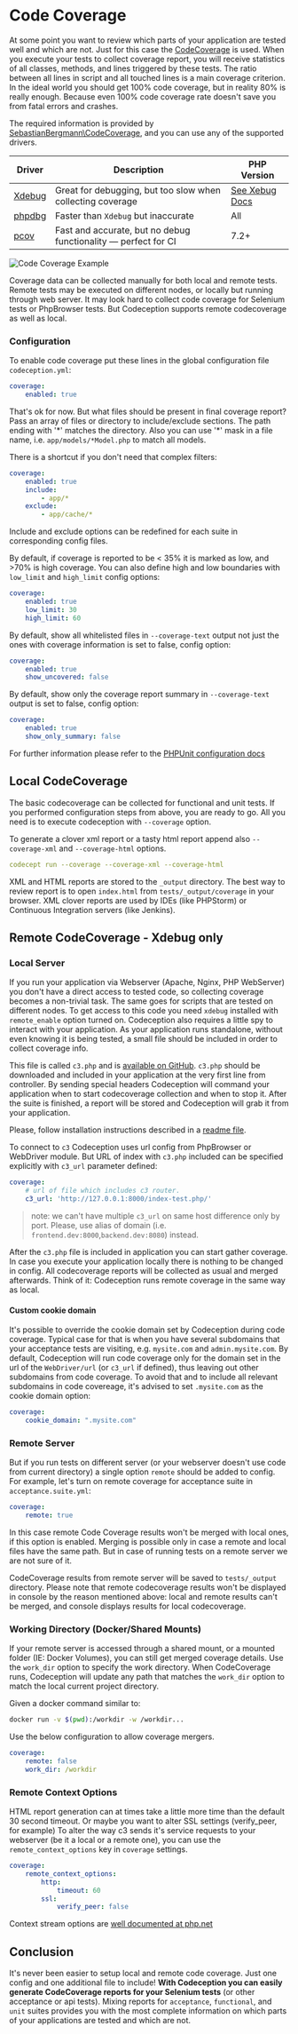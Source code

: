 # Code Coverage

At some point you want to review which parts of your application are tested well and which are not.
Just for this case the [CodeCoverage](http://en.wikipedia.org/wiki/Code_coverage) is used. When you execute your tests to collect coverage report,
you will receive statistics of all classes, methods, and lines triggered by these tests.
The ratio between all lines in script and all touched lines is a main coverage criterion. In the ideal world you should get 100% code coverage, but in reality 80% is really enough. Because even 100% code coverage rate doesn't save you from fatal errors and crashes.

The required information is provided by [SebastianBergmann\CodeCoverage](https://github.com/sebastianbergmann/php-code-coverage), and you can use any of the supported drivers.

| Driver | Description | PHP Version |
| --- | --- | --- |
| [Xdebug](https://github.com/xdebug/xdebug) | Great for debugging, but too slow when collecting coverage | [See Xebug Docs](https://xdebug.org/docs/install#versions) |
| [phpdbg](https://www.php.net/manual/en/book.phpdbg.php) | Faster than `Xdebug` but inaccurate | All |
| [pcov](https://github.com/krakjoe/pcov) | Fast and accurate, but no debug functionality &mdash; perfect for CI | 7.2+ |

![Code Coverage Example](http://codeception.com/images/coverage.png)

Coverage data can be collected manually for both local and remote tests. Remote tests may be executed on different nodes,
or locally but running through web server. It may look hard to collect code coverage for Selenium tests or PhpBrowser tests. But Codeception supports remote codecoverage as well as local.

### Configuration

To enable code coverage put these lines in the global configuration file `codeception.yml`:

``` yaml
coverage:
    enabled: true
```

That's ok for now. But what files should be present in final coverage report?
Pass an array of files or directory to include/exclude sections. The path ending with '\*' matches the directory.
Also you can use '\*' mask in a file name, i.e. `app/models/*Model.php` to match all models.

There is a shortcut if you don't need that complex filters:

``` yaml
coverage:
    enabled: true
    include:
        - app/*
    exclude:
        - app/cache/*
```
Include and exclude options can be redefined for each suite in corresponding config files.

By default, if coverage is reported to be < 35% it is marked as low, and >70% is high coverage.
You can also define high and low boundaries with `low_limit` and `high_limit` config options:

```yaml
coverage:
    enabled: true
    low_limit: 30
    high_limit: 60
```

By default, show all whitelisted files in `--coverage-text` output not just the ones with coverage information is set to false, config option:

```yaml
coverage:
    enabled: true
    show_uncovered: false
```

By default, show only the coverage report summary in `--coverage-text` output is set to false, config option:

```yaml
coverage:
    enabled: true
    show_only_summary: false
```

For further information please refer to the [PHPUnit configuration docs](https://phpunit.readthedocs.io/en/latest/configuration.html)

## Local CodeCoverage

The basic codecoverage can be collected for functional and unit tests.
If you performed configuration steps from above, you are ready to go.
All you need is to execute codeception with `--coverage` option.

To generate a clover xml report or a tasty html report append also `--coverage-xml` and `--coverage-html` options.

``` yaml
codecept run --coverage --coverage-xml --coverage-html
```

XML and HTML reports are stored to the `_output` directory. The best way to review report is to open `index.html` from `tests/_output/coverage` in your browser.
XML clover reports are used by IDEs (like PHPStorm) or Continuous Integration servers (like Jenkins).

## Remote CodeCoverage - Xdebug only

### Local Server

If you run your application via Webserver (Apache, Nginx, PHP WebServer) you don't have a direct access to tested code,
so collecting coverage becomes a non-trivial task. The same goes for scripts that are tested on different nodes.
To get access to this code you need `xdebug` installed with `remote_enable` option turned on.
Codeception also requires a little spy to interact with your application. As your application runs standalone,
without even knowing it is being tested, a small file should be included in order to collect coverage info.

This file is called `c3.php` and is [available on GitHub](https://github.com/Codeception/c3).
`c3.php` should be downloaded and included in your application at the very first line from controller.
By sending special headers Codeception will command your application when to start codecoverage collection and when to stop it.
After the suite is finished, a report will be stored and Codeception will grab it from your application.

Please, follow installation instructions described in a [readme file](https://github.com/Codeception/c3).

To connect to `c3` Codeception uses url config from PhpBrowser or WebDriver module.
But URL of index with `c3.php` included can be specified explicitly with `c3_url` parameter defined:

``` yaml
coverage:
    # url of file which includes c3 router.
    c3_url: 'http://127.0.0.1:8000/index-test.php/'
```
> note: we can't have multiple `c3_url` on same host difference only by port. Please, use alias of domain 
(i.e. `frontend.dev:8000`,`backend.dev:8080`) instead.

After the `c3.php` file is included in application you can start gather coverage.
In case you execute your application locally there is nothing to be changed in config.
All codecoverage reports will be collected as usual and merged afterwards.
Think of it: Codeception runs remote coverage in the same way as local.

#### Custom cookie domain

It's possible to override the cookie domain set by Codeception during code coverage. Typical case for that is when you
have several subdomains that your acceptance tests are visiting, e.g. `mysite.com` and `admin.mysite.com`. By default,
Codeception will run code coverage only for the domain set in the url of the  `WebDriver/url` (or `c3_url` if defined),
thus leaving out other subdomains from code coverage. To avoid that and to include all relevant subdomains in code
covereage, it's advised to set `.mysite.com` as the cookie domain option:

```yaml
coverage:
    cookie_domain: ".mysite.com"
```

### Remote Server

But if you run tests on different server (or your webserver doesn't use code from current directory) a single option `remote` should be added to config.
For example, let's turn on remote coverage for acceptance suite in `acceptance.suite.yml`:

``` yaml
coverage:
    remote: true
```

In this case remote Code Coverage results won't be merged with local ones, if this option is enabled.
Merging is possible only in case a remote and local files have the same path.
But in case of running tests on a remote server we are not sure of it.

CodeCoverage results from remote server will be saved to `tests/_output` directory. Please note that remote codecoverage results won't be displayed in console by the reason mentioned above: local and remote results can't be merged, and console displays results for local codecoverage.

### Working Directory (Docker/Shared Mounts)

If your remote server is accessed through a shared mount, or a mounted folder (IE: Docker Volumes), you can still get merged coverage details.
Use the `work_dir` option to specify the work directory. When CodeCoverage runs, Codeception will update any path that matches the `work_dir` option to match the local current project directory.

Given a docker command similar to:
```bash
docker run -v $(pwd):/workdir -w /workdir...
```

Use the below configuration to allow coverage mergers.
```yaml
coverage:
    remote: false
    work_dir: /workdir

```

### Remote Context Options

HTML report generation can at times take a little more time than the default 30 second timeout. Or maybe you want to alter SSL settings (verify_peer, for example)
To alter the way c3 sends it's service requests to your webserver (be it a local or a remote one), you can use the `remote_context_options` key in `coverage` settings.

``` yaml
coverage:
    remote_context_options:
        http:
            timeout: 60
        ssl:
            verify_peer: false
```

Context stream options are [well documented at php.net](http://php.net/manual/en/context.php)

## Conclusion

It's never been easier to setup local and remote code coverage. Just one config and one additional file to include!
**With Codeception you can easily generate CodeCoverage reports for your Selenium tests** (or other acceptance or api tests). Mixing reports for `acceptance`, `functional`, and `unit` suites provides you with the most complete information on which parts of your applications are tested and which are not.
